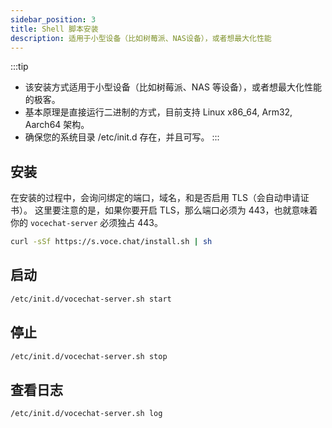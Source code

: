 ```yaml
---
sidebar_position: 3
title: Shell 脚本安装
description: 适用于小型设备（比如树莓派、NAS设备），或者想最大化性能
---
```


:::tip

- 该安装方式适用于小型设备（比如树莓派、NAS 等设备），或者想最大化性能的极客。
- 基本原理是直接运行二进制的方式，目前支持 Linux x86_64, Arm32, Aarch64 架构。
- 确保您的系统目录 /etc/init.d 存在，并且可写。
:::

## 安装

在安装的过程中，会询问绑定的端口，域名，和是否启用 TLS（会自动申请证书）。
这里要注意的是，如果你要开启 TLS，那么端口必须为 443，也就意味着你的 `vocechat-server` 必须独占 443。

```bash
curl -sSf https://s.voce.chat/install.sh | sh
```

## 启动

```bash
/etc/init.d/vocechat-server.sh start
```

## 停止

```bash
/etc/init.d/vocechat-server.sh stop
```

## 查看日志

```bash
/etc/init.d/vocechat-server.sh log
```
